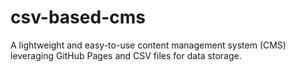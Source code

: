 # csv-based-cms
A lightweight and easy-to-use content management system (CMS) leveraging GitHub Pages and CSV files for data storage.

